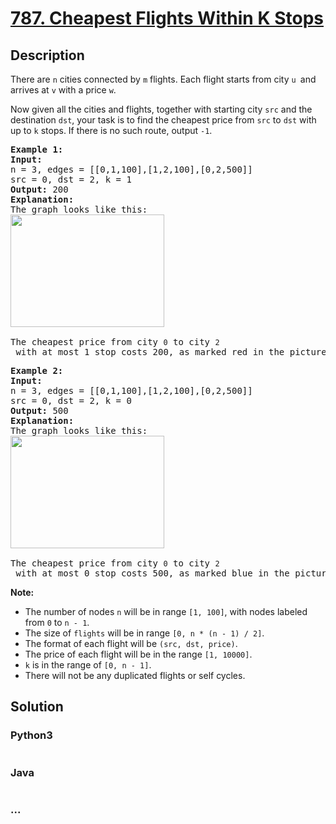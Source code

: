 # [787. Cheapest Flights Within K Stops](https://leetcode.com/problems/cheapest-flights-within-k-stops)

## Description
<p>There are <code>n</code> cities connected by&nbsp;<code>m</code> flights. Each flight starts from city&nbsp;<code>u </code>and arrives at&nbsp;<code>v</code> with a price <code>w</code>.</p>

<p>Now given all the cities and flights, together with starting city <code>src</code> and the destination&nbsp;<code>dst</code>, your task is to find the cheapest price from <code>src</code> to <code>dst</code> with up to <code>k</code> stops. If there is no such route, output <code>-1</code>.</p>

<pre>
<strong>Example 1:</strong>
<strong>Input:</strong> 
n = 3, edges = [[0,1,100],[1,2,100],[0,2,500]]
src = 0, dst = 2, k = 1
<strong>Output:</strong> 200
<strong>Explanation:</strong> 
The graph looks like this:
<img alt="" src="https://s3-lc-upload.s3.amazonaws.com/uploads/2018/02/16/995.png" style="height:180px; width:246px" />

The cheapest price from city <code>0</code> to city <code>2</code> with at most 1 stop costs 200, as marked red in the picture.</pre>

<pre>
<strong>Example 2:</strong>
<strong>Input:</strong> 
n = 3, edges = [[0,1,100],[1,2,100],[0,2,500]]
src = 0, dst = 2, k = 0
<strong>Output:</strong> 500
<strong>Explanation:</strong> 
The graph looks like this:
<img alt="" src="https://s3-lc-upload.s3.amazonaws.com/uploads/2018/02/16/995.png" style="height:180px; width:246px" />

The cheapest price from city <code>0</code> to city <code>2</code> with at most 0 stop costs 500, as marked blue in the picture.</pre>

<p><strong>Note:</strong></p>

<ul>
	<li>The number of&nbsp;nodes&nbsp;<code>n</code> will be&nbsp;in range <code>[1, 100]</code>, with nodes labeled from <code>0</code> to <code>n</code><code> - 1</code>.</li>
	<li>The&nbsp;size of <code>flights</code> will be&nbsp;in range <code>[0, n * (n - 1) / 2]</code>.</li>
	<li>The format of each flight will be <code>(src, </code><code>dst</code><code>, price)</code>.</li>
	<li>The price of each flight will be in the range <code>[1, 10000]</code>.</li>
	<li><code>k</code> is in the range of <code>[0, n - 1]</code>.</li>
	<li>There&nbsp;will&nbsp;not&nbsp;be&nbsp;any&nbsp;duplicated&nbsp;flights or&nbsp;self&nbsp;cycles.</li>
</ul>



## Solution
<!-- Type common method here -->


### Python3
<!-- Type special method here -->

```python

```

### Java
<!-- Type special method here -->

```java

```

### ...
```

```

